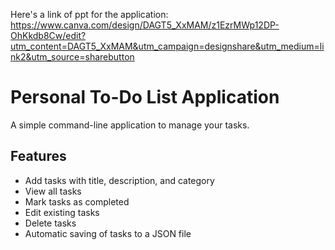 Here's a link of ppt for the application: https://www.canva.com/design/DAGT5_XxMAM/z1EzrMWp12DP-OhKkdb8Cw/edit?utm_content=DAGT5_XxMAM&utm_campaign=designshare&utm_medium=link2&utm_source=sharebutton
# Personal To-Do List Application

A simple command-line application to manage your tasks.

## Features

- Add tasks with title, description, and category
- View all tasks
- Mark tasks as completed
- Edit existing tasks
- Delete tasks
- Automatic saving of tasks to a JSON file
